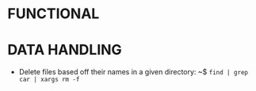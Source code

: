 # FUNCTIONAL

# DATA HANDLING

- Delete files based off their names in a given directory: ~$ `find | grep car | xargs rm -f`

